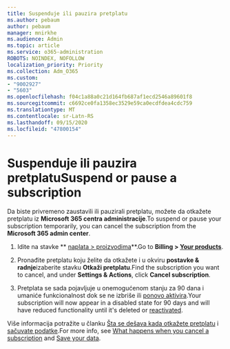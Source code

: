 ```yaml
---
title: Suspenduje ili pauzira pretplatu
ms.author: pebaum
author: pebaum
manager: mnirkhe
ms.audience: Admin
ms.topic: article
ms.service: o365-administration
ROBOTS: NOINDEX, NOFOLLOW
localization_priority: Priority
ms.collection: Adm_O365
ms.custom:
- "9002927"
- "5603"
ms.openlocfilehash: f04c1a88a0c21d164fb687af1ecd2546a89601f8
ms.sourcegitcommit: c6692ce0fa1358ec3529e59ca0ecdfdea4cdc759
ms.translationtype: MT
ms.contentlocale: sr-Latn-RS
ms.lasthandoff: 09/15/2020
ms.locfileid: "47800154"
---
```

# <a name="suspend-or-pause-a-subscription"></a><span data-ttu-id="6ccb8-102">Suspenduje ili pauzira pretplatu</span><span class="sxs-lookup"><span data-stu-id="6ccb8-102">Suspend or pause a subscription</span></span>

<span data-ttu-id="6ccb8-103">Da biste privremeno zaustavili ili pauzirali pretplatu, možete da otkažete pretplatu iz **Microsoft 365 centra administracije**.</span><span class="sxs-lookup"><span data-stu-id="6ccb8-103">To suspend or pause your subscription temporarily, you can cancel the subscription from the **Microsoft 365 admin center**.</span></span>

1. <span data-ttu-id="6ccb8-104">Idite na stavke \*\* [naplata > proizvodima](https://go.microsoft.com/fwlink/p/?linkid=842054)\*\*.</span><span class="sxs-lookup"><span data-stu-id="6ccb8-104">Go to **Billing > [Your products](https://go.microsoft.com/fwlink/p/?linkid=842054)**.</span></span>

2. <span data-ttu-id="6ccb8-105">Pronađite pretplatu koju želite da otkažete i u okviru **postavke & radnje**izaberite stavku **Otkaži pretplatu**.</span><span class="sxs-lookup"><span data-stu-id="6ccb8-105">Find the subscription you want to cancel, and under **Settings & Actions**, click **Cancel subscription**.</span></span>

3. <span data-ttu-id="6ccb8-106">Pretplata se sada pojavljuje u onemogućenom stanju za 90 dana i umaniće funkcionalnost dok se ne izbriše ili [ponovo aktivira](https://docs.microsoft.com/microsoft-365/commerce/subscriptions/reactivate-your-subscription?view=o365-worldwide).</span><span class="sxs-lookup"><span data-stu-id="6ccb8-106">Your subscription will now appear in a disabled state for 90 days and will have reduced functionality until it's deleted or [reactivated](https://docs.microsoft.com/microsoft-365/commerce/subscriptions/reactivate-your-subscription?view=o365-worldwide).</span></span>

<span data-ttu-id="6ccb8-107">Više informacija potražite u članku [Šta se dešava kada otkažete pretplatu](https://docs.microsoft.com/microsoft-365/commerce/subscriptions/cancel-your-subscription?view=o365-worldwide#what-happens-when-you-cancel-a-subscription) i [sačuvate podatke](https://go.microsoft.com/fwlink/p/?linkid=842054).</span><span class="sxs-lookup"><span data-stu-id="6ccb8-107">For more info, see [What happens when you cancel a subscription](https://docs.microsoft.com/microsoft-365/commerce/subscriptions/cancel-your-subscription?view=o365-worldwide#what-happens-when-you-cancel-a-subscription) and [Save your data](https://go.microsoft.com/fwlink/p/?linkid=842054).</span></span>
